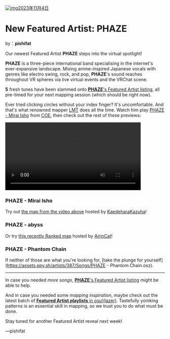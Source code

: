 [![img](https://i.ppy.sh/29afaa1c51eedd4400beae66fab8b23b833f7e7b/68747470733a2f2f6173736574732e7070792e73682f617274697374732f3338372f6865616465722e6a7067)2023年11月4日](https://osu.ppy.sh/home/news/2023-11-04-new-featured-artist-phaze)

# New Featured Artist: PHAZE

by：**pishifat**

Our newest Featured Artist **PHAZE** steps into the virtual spotlight!

**PHAZE** is a three-piece international band specialising in the internet's ever-expansive landscape. Mixing anime-inspired Japanese vocals with genres like electro swing, rock, and pop, **PHAZE**'s sound reaches throughout VR spheres via live virtual events and the VRChat scene.

**5** fresh tunes have been slammed onto [**PHAZE**'s Featured Artist listing](https://osu.ppy.sh/beatmaps/artists/387), all pre-timed for your next mapping session (which should be right now).

Ever tried clicking circles without your index finger? It's uncomfortable. And that's what renowned mapper [LMT](https://osu.ppy.sh/users/7262798) does all the time. Watch him play [PHAZE - Mirai Isho](https://osu.ppy.sh/beatmapsets/1989072) from [COE](https://osu.ppy.sh/wiki/en/Community/cavoe's_osu!_event/2023), then check out the rest of these previews:

<video width="85%" controls="" jm_neat="371895297" style="box-sizing: border-box; display: inline-block; vertical-align: baseline; max-width: 100%;" src="https://assets.ppy.sh/artists/387/release_showcase.mp4"></video>

### PHAZE - Mirai Isho

Try out [the map from the video above](https://osu.ppy.sh/beatmapsets/1989072) hosted by [KaedeharaKazuha](https://osu.ppy.sh/users/6300910)!

<audio><source src="https://assets.ppy.sh/artists/387/Songs/PHAZE_-_Mirai_lsho.mp3" type="audio/mpeg">Your browser does not support the audio element.</audio>

### PHAZE - abyss

Or try [this recently Ranked map](https://osu.ppy.sh/beatmapsets/2047330) hosted by [AirinCat](https://osu.ppy.sh/users/11119539)!

<audio><source src="https://assets.ppy.sh/artists/387/abyss/PHAZE%20-%20abyss.mp3" type="audio/mpeg">Your browser does not support the audio element.</audio>

### PHAZE - Phantom Chain

If neither of those are what you're looking for, [take the plunge for yourself](https://assets.ppy.sh/artists/387/Songs/PHAZE - Phantom Chain.osz).

<audio><source src="https://assets.ppy.sh/artists/387/Songs/PHAZE%20-%20Phantom%20Chain.mp3" type="audio/mpeg">Your browser does not support the audio element.</audio>

------

In case you needed *more songs*, [**PHAZE**'s Featured Artist listing](https://osu.ppy.sh/beatmaps/artists/387) might be able to help.

And in case you needed some *mapping inspiration*, maybe check out the latest batch of [**Featured Artist playlists** in osu!(lazer)](https://osu.ppy.sh/wiki/en/People/Featured_Artists/Featured_Artist_playlists). Tastefully yoinking patterns is an essential skill in mapping, so we trust you to do what must be done.

Stay tuned for another Featured Artist reveal next week!

—pishifat